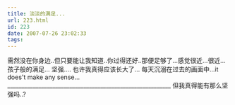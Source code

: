 ```yaml
---
title: 淡淡的满足...
url: 223.html
id: 223
date: 2007-07-26 23:02:33
tags:
---
```


需然没在你身边..但只要能让我知道..你过得还好..那便足够了...感觉很近...很近...孩子般的满足... 坚强.... 也许我真得应该长大了... 每天沉溺在过去的画面中...it does't make any sense... __________________________________________________________ 但我真得能有那么坚强吗..?